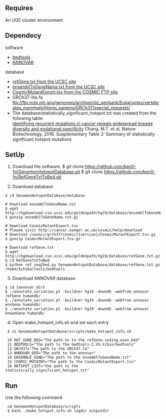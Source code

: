
Requires
----------

An UGE cluster environment

Dependecy
----------

software
* [bedtools](https://code.google.com/p/bedtools/)
* [ANNOVAR](http://annovar.openbioinformatics.org/en/latest/user-guide/download/)

database
* [refGene.txt from the UCSC site](http://hgdownload.cse.ucsc.edu/goldenpath/hg19/database/)
* [ensemblToGeneName.txt from the UCSC site](http://hgdownload.cse.ucsc.edu/goldenpath/hg19/database/)
* [CosmicMutantExport.tsv from the COSMIC FTP site](http://cancer.sanger.ac.uk/cosmic/download)
* GRCh37-lite.fa
  ftp://ftp.ncbi.nih.gov/genomes/archive/old_genbank/Eukaryotes/vertebrates_mammals/Homo_sapiens/GRCh37/special_requests/
* The database/statistically_significant_hotspot.txt was created from the following table:    
  [Identifying recurrent mutations in cancer reveals widespread lineage diversity and mutational specificity](http://www.nature.com/nbt/journal/v34/n2/full/nbt.3391.html) Chang, M.T. et al, Nature Biotechnology, 2016.
  Supplementary Table 2: Summary of statistically significant hotspot mutations


SetUp
----------

1. Download the software.
    $ git clone https://github.com/ken0-1n/GenomonHotspotDatabase.git
    $ git clone https://github.com/ken0-1n/RefGeneTxtToBed.git
    
2. Download database
```
$ cd GenomonHotspotDatabase/database

# Download ensemblToGeneName.txt
$ wget http://hgdownload.cse.ucsc.edu/goldenpath/hg19/database/ensemblToGeneName.txt.gz
$ gunzip ensemblToGeneName.txt.gz

# Download CosmicMutantExport.tsv
# Please visit http://cancer.sanger.ac.uk/cosmic/help/download
# Download /cosmic/grch37/cosmic/{version}/CosmicMutantExport.tsv.gz
$ gunzip CosmicMutantExport.tsv.gz

# Download refGene.txt
$ wget http://hgdownload.cse.ucsc.edu/goldenpath/hg19/database/refGene.txt.gz 
$ cd RefGeneTxtToBed
$ python ref_seq2bed.py GenomonHotspotDatabase/database/refGene.txt.gz /home/kchiba/tools/bedtools
```

3. Download ANNOVAR database   
```
$ cd {annovar_dir}
$ ./annotate_variation.pl -buildver hg19 -downdb -webfrom annovar refGene humandb/  
$ ./annotate_variation.pl -buildver hg19 -downdb -webfrom annovar ensGene humandb/  
$ ./annotate_variation.pl -buildver hg19 -downdb -webfrom annovar knownGene humandb/  
```

4. Open make_hotspot_info.sh and set each entry.  
```
 $ vi GenomonHotspotDatabase/scripts/make_hotspot_info.sh
 
 10 REF_GENE_BED="The path to to the refGene.coding.exon.bed"  
 11 BEDTOOLS="The path to the bedtools-2.XX.X/bin/bedtools"  
 12 GRCH37="The path to the GRCh37.fa"  
 13 ANNOVAR_DIR="The path to the annovar"  
 14 ENSEMBLE_GENE="The path to the ensemblToGeneName.txt"  
 15 COSMIC_MUTATNT="The path to the CosmicMutantExport.tsv"  
 16 HOTSPOT_LIST="the path to the statistically_significant_hotspot.txt"  
```

Run
---

Use the following command
```
 cd GenomonHotspotDatabase/scripts
 $ bash ./make_hotspot_info.sh logdir outputdir
```
